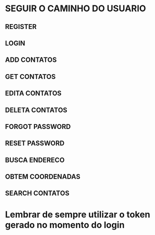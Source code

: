 # SEGUIR O CAMINHO DO USUARIO


## REGISTER

## LOGIN

## ADD CONTATOS

## GET CONTATOS

## EDITA CONTATOS

## DELETA CONTATOS

## FORGOT PASSWORD

## RESET PASSWORD

## BUSCA ENDERECO

## OBTEM COORDENADAS

## SEARCH CONTATOS

# Lembrar de sempre utilizar o token gerado no momento do login
